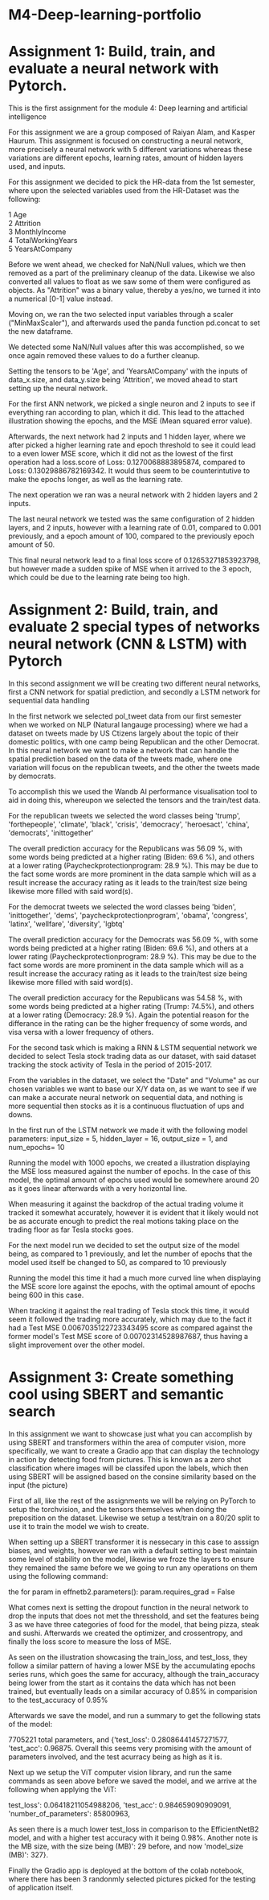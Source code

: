 # M4-Deep-learning-portfolio


# Assignment 1: Build, train, and evaluate a neural network with Pytorch.

This is the first assignment for the module 4: Deep learning and artificial intelligence 

For this assignment we are a group composed of Raiyan Alam, and Kasper Haurum. 
This assignment is focused on constructing a neural network, more precisely a neural network with 5 different variations whereas these variations are different epochs, learning rates, amount of hidden layers used, and inputs.

For this assignment we decided to pick the HR-data from the 1st semester, where upon the selected variables used from the HR-Dataset was the following:

 1   Age                  
 2   Attrition           
 3   MonthlyIncome      
 4   TotalWorkingYears  
 5   YearsAtCompany     

Before we went ahead, we checked for NaN/Null values, which we then removed as a part of the preliminary cleanup of the data. Likewise we also converted all values to float as we saw some of them were configured as objects. As "Attrition" was a binary value, thereby a yes/no, we turned it into a numerical [0-1] value instead.

Moving on, we ran the two selected input variables through a scaler ("MinMaxScaler"), and afterwards used the panda function pd.concat to set the new dataframe.

We detected some NaN/Null values after this was accomplished, so we once again removed these values to do a further cleanup.

Setting the tensors to be 'Age', and 'YearsAtCompany' with the inputs of data_x.size, and data_y.size being 'Attrition', we moved ahead to start setting up the neural network.

For the first ANN network, we picked a single neuron and 2 inputs to see if everything ran according to plan, which it did. This lead to the attached illustration showing the epochs, and the MSE (Mean squared error value). 

Afterwards, the next network had 2 inputs and 1 hidden layer, where we after picked a higher learning rate and epoch threshold to see it could lead to a even lower MSE score, which it did not as the lowest of the first operation had a loss.score of Loss: 0.1270068883895874, compared to Loss: 0.13029886782169342. It would thus seem to be counterintutive to make the epochs longer, as well as the learning rate.

The next operation we ran was a neural network with 2 hidden layers and 2 inputs. 

The last neural network we tested was the same configuration of 2 hidden layers, and 2 inputs, however with a learning rate of 0.01, compared to 0.001 previously, and a epoch amount of 100, compared to the previously epoch amount of 50.

This final neural network lead to a final loss score of 0.12653271853923798, but however made a sudden spike of MSE when it arrived to the 3 epoch, which could be due to the learning rate being too high.


# Assignment 2: Build, train, and evaluate 2 special types of networks neural network (CNN & LSTM) with Pytorch

In this second assignment we will be creating two different neural networks, first a CNN network for spatial prediction, and secondly a LSTM network for sequential data handling

In the first network we selected pol_tweet data from our first semester when we worked on NLP (Natural langauge processing) where we had a dataset on tweets made by US Ctizens largely about the topic of their domestic politics, with one camp being Republican and the other Democrat. In this neural network we want to make a network that can handle the spatial prediction based on the data of the tweets made, where one variation will focus on the republican tweets, and the other the tweets made by democrats.

To accomplish this we used the Wandb AI performance visualisation tool to aid in doing this, whereupon we selected the tensors and the train/test data.

For the republican tweets we selected the word classes being 'trump', 'forthepeople', 'climate', 'black', 'crisis', 'democracy', 'heroesact', 'china', 'democrats', 'inittogether'

The overall prediction accuracy for the Republicans was 56.09 %, with some words being predicted at a higher rating (Biden: 69.6 %), and others at a lower rating (Paycheckprotectionprogram: 28.9 %). This may be due to the fact some words are more prominent in the data sample which will as a result increase the accuracy rating as it leads to the train/test size being likewise more filled with said word(s).

For the democrat tweets we selected the word classes being 'biden', 'inittogether', 'dems', 'paycheckprotectionprogram', 'obama', 'congress', 'latinx', 'wellfare', 'diversity', 'lgbtq'

The overall prediction accuracy for the Democrats was 56.09 %, with some words being predicted at a higher rating (Biden: 69.6 %), and others at a lower rating (Paycheckprotectionprogram: 28.9 %). This may be due to the fact some words are more prominent in the data sample which will as a result increase the accuracy rating as it leads to the train/test size being likewise more filled with said word(s).

The overall prediction accuracy for the Republicans was 54.58 %, with some words being predicted at a higher rating (Trump: 74.5%), and others at a lower rating (Democracy: 28.9 %). Again the potential reason for the differance in the rating can be the higher frequency of some words, and visa versa with a lower frequency of others.

For the second task which is making a RNN & LSTM sequential network we decided to select Tesla stock trading data as our dataset, with said dataset tracking the stock activity of Tesla in the period of 2015-2017.

From the variables in the dataset, we select the "Date" and "Volume" as our chosen variables we want to base our X/Y data on, as we want to see if we can make a accurate neural network on sequential data, and nothing is more sequential then stocks as it is a continuous fluctuation of ups and downs. 

In the first run of the LSTM network we made it with the following model parameters: input_size = 5, hidden_layer = 16, output_size = 1, and num_epochs= 10

Running the model with 1000 epochs, we created a illustration displaying the MSE loss measured against the number of epochs. In the case of this model, the optimal amount of epochs used would be somewhere around 20 as it goes linear afterwards with a very horizontal line.

When measuring it against the backdrop of the actual trading volume it tracked it somewhat accurately, however it is evident that it likely would not be as accurate enough to predict the real motions taking place on the trading floor as far Tesla stocks goes.

For the next model run we decided to set the output size of the model being, as compared to 1 previously, and let the number of epochs that the model used itself be changed to 50, as compared to 10 previously

Running the model this time it had a much more curved line when displaying the MSE score lore against the epochs, with the optimal amount of epochs being 600 in this case. 

When tracking it against the real trading of Tesla stock this time, it would seem it followed the trading more accurately, which may due to the fact it had a Test MSE 0.0067035122723343495 score as compared against the former model's Test MSE score of 0.00702314528987687, thus having a slight improvement over the other model.


# Assignment 3: Create something cool using SBERT and semantic search

In this assignment we want to showcase just what you can accomplish by using SBERT and transformers within the area of computer vision, more specifically, we want to create a Gradio app that can display the technology in action by detecting food from pictures. This is known as a zero shot classification where images will be classifed upon the labels, which then using SBERT will be assigned based on the consine similarity based on the input (the picture)

First of all, like the rest of the assignments we will be relying on PyTorch to setup the torchvision, and the tensors themselves when doing the preposition on the dataset. Likewise we setup a test/train on a 80/20 split to use it to train the model we wish to create.

When setting up a SBERT transformer it is nessecary in this case to asssign biases, and weights, however we ran with a default setting to best maintain some level of stability on the model, likewise we froze the layers to ensure they remained the same before we we going to run any operations on them using the following command:

the for param in effnetb2.parameters():
    param.requires_grad = False

What comes next is setting the dropout function in the neural network to drop the inputs that does not met the thresshold, and set the features being 3 as we have three categories of food for the model, that being pizza, steak and sushi. Afterwards we created the optimizer, and crossentropy, and finally the loss score to measure the loss of MSE.

As seen on the illustration showcasing the train_loss, and test_loss, they follow a similar pattern of having a lower MSE by the accumulating epochs series runs, which goes the same for accuracy, although the train_accuracy being lower from the start as it contains the data which has not been trained, but eventually leads on a similar accuracy of 0.85% in comparision to the test_accuracy of 0.95%

Afterwards we save the model, and run a summary to get the following stats of the model:

7705221 total parameters, and {'test_loss': 0.28086441457271577, 'test_acc': 0.96875. Overall this seems very promising with the amount of parameters involved, and the test acurracy being as high as it is.

Next up we setup the ViT computer vision library, and run the same commands as seen above before we saved the model, and we arrive at the following when applying the ViT:

test_loss': 0.06418211054988206,
 'test_acc': 0.984659090909091,
 'number_of_parameters': 85800963,
 
 As seen there is a much lower test_loss in comparison to the EfficientNetB2 model, and with a higher test accuracy with it being 0.98%. Another note is the MB size, with the size being (MB)': 29 before, and now  'model_size (MB)': 327}.
 
 Finally the Gradio app is deployed at the bottom of the colab notebook, where there has been 3 randonmly selected pictures picked for the testing of application itself.

